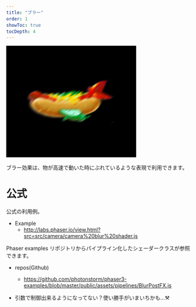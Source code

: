 ```yaml
---
title: "ブラー"
order: 1
showToc: true
tocDepth: 4
---
```


![blur](/assets/blur.png)

ブラー効果は、物が高速で動いた時にぶれているような表現で利用できます。

# 公式

公式の利用例。

- Example
  - http://labs.phaser.io/view.html?src=src/camera/camera%20blur%20shader.js

Phaser examples リポジトリからパイプライン化したシェーダークラスが参照できます。

- repos(Github)

  - https://github.com/photonstorm/phaser3-examples/blob/master/public/assets/pipelines/BlurPostFX.js

- 引数で制御出来るようになってない？使い勝手がいまいちかも…:hammer_and_pick:
